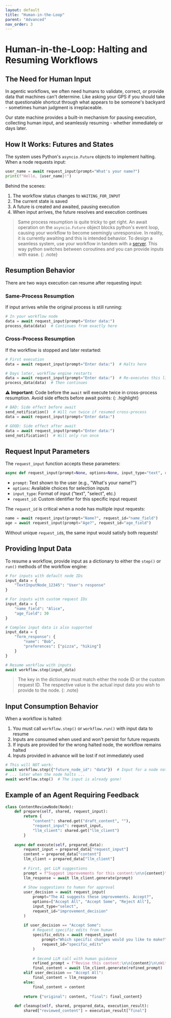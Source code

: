 ```yaml
---
layout: default
title: "Human-in-the-Loop"
parent: "Advanced"
nav_order: 3
---
```


# Human-in-the-Loop: Halting and Resuming Workflows

## The Need for Human Input

In agentic workflows, we often need humans to validate, correct, or provide data that machines can't determine. Like asking your GPS if you should take that questionable shortcut through what appears to be someone's backyard - sometimes human judgment is irreplaceable.

Our state machine provides a built-in mechanism for pausing execution, collecting human input, and seamlessly resuming - whether immediately or days later.

## How It Works: Futures and States

The system uses Python's `asyncio.Future` objects to implement halting. When a node requests input:

```python
user_name = await request_input(prompt="What's your name?")
print(f"Hello, {user_name}!")
```

Behind the scenes:
1. The workflow status changes to `WAITING_FOR_INPUT`
2. The current state is saved
3. A future is created and awaited, pausing execution
4. When input arrives, the future resolves and execution continues

> Same process resumption is quite tricky to get right. An await operation on the `asyncio.Future` object blocks python's event loop, causing your workflow to become seemingly unresponsive. In reality, it is currently awaiting and this is intended behavior. To design a seamless system, use your workflow in tandem with a [server](Deployment). This way python switches between coroutines and you can provide inputs with ease.
{: .note}

## Resumption Behavior

There are two ways execution can resume after requesting input:

### Same-Process Resumption
If input arrives while the original process is still running:

```python
# In your workflow node
data = await request_input(prompt="Enter data:")
process_data(data)  # Continues from exactly here
```

### Cross-Process Resumption
If the workflow is stopped and later restarted:

```python
# First execution
data = await request_input(prompt="Enter data:")  # Halts here

# Days later, workflow engine restarts
data = await request_input(prompt="Enter data:")  # Re-executes this line
process_data(data)  # Then continues
```

⚠️ **Important**: Code before the `await` will execute twice in cross-process resumption. Avoid side effects before await points:
{: .highlight}

```python
# BAD: Side effect before await
send_notification()  # Will run twice if resumed cross-process
data = await request_input(prompt="Enter data:")

# GOOD: Side effect after await  
data = await request_input(prompt="Enter data:")
send_notification()  # Will only run once
```

## Request Input Parameters

The `request_input` function accepts these parameters:

```python
async def request_input(prompt=None, options=None, input_type="text", request_id=None):
```

- `prompt`: Text shown to the user (e.g., "What's your name?")
- `options`: Available choices for selection inputs
- `input_type`: Format of input ("text", "select", etc.)
- `request_id`: Custom identifier for this specific input request

The `request_id` is critical when a node has multiple input requests:

```python
name = await request_input(prompt="Name?", request_id="name_field")
age = await request_input(prompt="Age?", request_id="age_field")
```

Without unique `request_id`s, the same input would satisfy both requests!

## Providing Input Data

To resume a workflow, provide input as a dictionary to either the `step()` or `run()` methods of the workflow engine:

```python
# For inputs with default node IDs
input_data = {
    "TextInputNode_12345": "User's response"
}

# For inputs with custom request IDs
input_data = {
    "name_field": "Alice",
    "age_field": 30
}

# Complex input data is also supported
input_data = {
    "form_response": {
        "name": "Bob",
        "preferences": ["pizza", "hiking"]
    }
}

# Resume workflow with inputs
await workflow.step(input_data)
```

> The key in the dictionary must match either the node ID or the custom request ID. The respective value is the actual input data you wish to provide to the node.
{: .note}

## Input Consumption Behavior

When a workflow is halted:

1. You must call `workflow.step()` or `workflow.run()` with input data to resume
2. Inputs are consumed when used and won't persist for future requests
3. If inputs are provided for the wrong halted node, the workflow remains halted
4. Inputs provided in advance will be lost if not immediately used

```python
# This will NOT work:
await workflow.step({"future_node_id": "data"})  # Input for a node not yet halted
# ... later when the node halts ...
await workflow.step()  # The input is already gone!
```

## Example of an Agent Requiring Feedback

```python
class ContentReviewNode(Node):
    def prepare(self, shared, request_input):
        return {
            "content": shared.get("draft_content", ""),
            "request_input": request_input,
            "llm_client": shared.get("llm_client")
        }
    
    async def execute(self, prepared_data):
        request_input = prepared_data["request_input"]
        content = prepared_data["content"]
        llm_client = prepared_data["llm_client"]
        
        # First, get LLM suggestions
        prompt = f"Suggest improvements for this content:\n\n{content}"
        llm_response = await llm_client.generate(prompt)
        
        # Show suggestions to human for approval
        user_decision = await request_input(
            prompt="The AI suggests these improvements. Accept?",
            options=["Accept All", "Accept Some", "Reject All"],
            input_type="select",
            request_id="improvement_decision"
        )
        
        if user_decision == "Accept Some":
            # Request specific edits from human
            specific_edits = await request_input(
                prompt="Which specific changes would you like to make?",
                request_id="specific_edits"
            )
            
            # Second LLM call with human guidance
            refined_prompt = f"Revise this content:\n\n{content}\n\nWith these specific changes: {specific_edits}"
            final_content = await llm_client.generate(refined_prompt)
        elif user_decision == "Accept All":
            final_content = llm_response
        else:
            final_content = content
            
        return {"original": content, "final": final_content}
    
    def cleanup(self, shared, prepared_data, execution_result):
        shared["reviewed_content"] = execution_result["final"]
```
